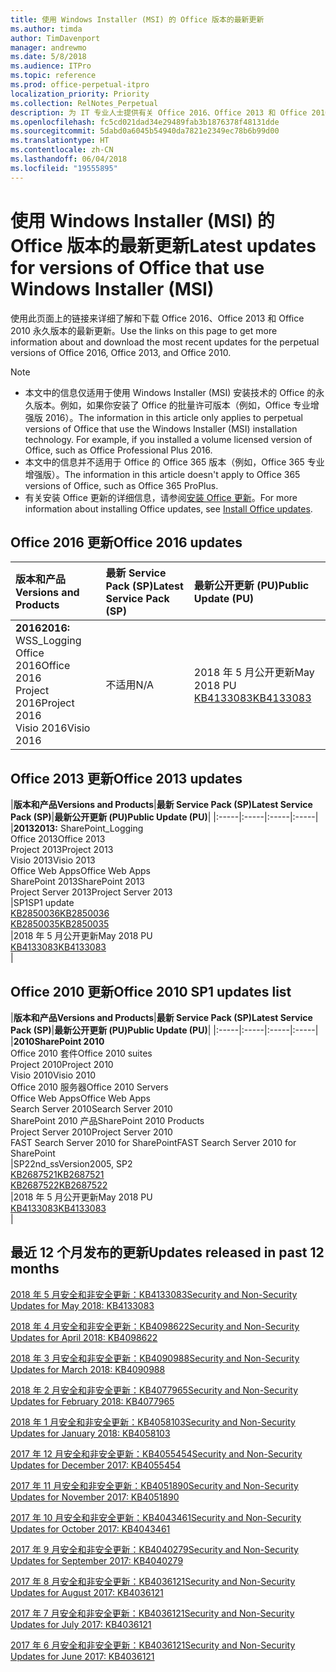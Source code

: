 ```yaml
---
title: 使用 Windows Installer (MSI) 的 Office 版本的最新更新
ms.author: timda
author: TimDavenport
manager: andrewmo
ms.date: 5/8/2018
ms.audience: ITPro
ms.topic: reference
ms.prod: office-perpetual-itpro
localization_priority: Priority
ms.collection: RelNotes_Perpetual
description: 为 IT 专业人士提供有关 Office 2016、Office 2013 和 Office 2010 永久版本的最新更新信息的链接
ms.openlocfilehash: fc5cd021dad34e29489fab3b1876378f48131dde
ms.sourcegitcommit: 5dabd0a6045b54940da7821e2349ec78b6b99d00
ms.translationtype: HT
ms.contentlocale: zh-CN
ms.lasthandoff: 06/04/2018
ms.locfileid: "19555895"
---
```

# <a name="latest-updates-for-versions-of-office-that-use-windows-installer-msi"></a><span data-ttu-id="44059-103">使用 Windows Installer (MSI) 的 Office 版本的最新更新</span><span class="sxs-lookup"><span data-stu-id="44059-103">Latest updates for versions of Office that use Windows Installer (MSI)</span></span>

<span data-ttu-id="44059-104">使用此页面上的链接来详细了解和下载 Office 2016、Office 2013 和 Office 2010 永久版本的最新更新。</span><span class="sxs-lookup"><span data-stu-id="44059-104">Use the links on this page to get more information about and download the most recent updates for the perpetual versions of Office 2016, Office 2013, and Office 2010.</span></span>
  
 
> [!NOTE]
> - <span data-ttu-id="44059-p101">本文中的信息仅适用于使用 Windows Installer (MSI) 安装技术的 Office 的永久版本。例如，如果你安装了 Office 的批量许可版本（例如，Office 专业增强版 2016）。</span><span class="sxs-lookup"><span data-stu-id="44059-p101">The information in this article only applies to perpetual versions of Office that use the Windows Installer (MSI) installation technology. For example, if you installed a volume licensed version of Office, such as Office Professional Plus 2016.</span></span>
> - <span data-ttu-id="44059-107">本文中的信息并不适用于 Office 的 Office 365 版本（例如，Office 365 专业增强版）。</span><span class="sxs-lookup"><span data-stu-id="44059-107">The information in this article doesn't apply to Office 365 versions of Office, such as Office 365 ProPlus.</span></span>
> - <span data-ttu-id="44059-108">有关安装 Office 更新的详细信息，请参阅[安装 Office 更新](https://support.office.com/article/2ab296f3-7f03-43a2-8e50-46de917611c5)。</span><span class="sxs-lookup"><span data-stu-id="44059-108">For more information about installing Office updates, see [Install Office updates](https://support.office.com/article/2ab296f3-7f03-43a2-8e50-46de917611c5).</span></span> 


## <a name="office-2016-updates"></a><span data-ttu-id="44059-109">Office 2016 更新</span><span class="sxs-lookup"><span data-stu-id="44059-109">Office 2016 updates</span></span>

|<span data-ttu-id="44059-110">**版本和产品**</span><span class="sxs-lookup"><span data-stu-id="44059-110">**Versions and Products**</span></span>|<span data-ttu-id="44059-111">**最新 Service Pack (SP)**</span><span class="sxs-lookup"><span data-stu-id="44059-111">**Latest Service Pack (SP)**</span></span>|<span data-ttu-id="44059-112">**最新公开更新 (PU)**</span><span class="sxs-lookup"><span data-stu-id="44059-112">**Public Update (PU)**</span></span>|
|:-----|:-----|:-----|
|<span data-ttu-id="44059-113">**2016**</span><span class="sxs-lookup"><span data-stu-id="44059-113">**2016:** WSS_Logging</span></span> <br/> <span data-ttu-id="44059-114">Office 2016</span><span class="sxs-lookup"><span data-stu-id="44059-114">Office 2016</span></span>  <br/> <span data-ttu-id="44059-115">Project 2016</span><span class="sxs-lookup"><span data-stu-id="44059-115">Project 2016</span></span>  <br/> <span data-ttu-id="44059-116">Visio 2016</span><span class="sxs-lookup"><span data-stu-id="44059-116">Visio 2016</span></span>  <br/> |<span data-ttu-id="44059-117">不适用</span><span class="sxs-lookup"><span data-stu-id="44059-117">N/A</span></span>  <br/> |<span data-ttu-id="44059-118">2018 年 5 月公开更新</span><span class="sxs-lookup"><span data-stu-id="44059-118">May 2018 PU</span></span>  <br/> [<span data-ttu-id="44059-119">KB4133083</span><span class="sxs-lookup"><span data-stu-id="44059-119">KB4133083</span></span>](https://support.microsoft.com/zh-CN/help/4133083) <br/> |
   
## <a name="office-2013-updates"></a><span data-ttu-id="44059-120">Office 2013 更新</span><span class="sxs-lookup"><span data-stu-id="44059-120">Office 2013 updates</span></span>

|<span data-ttu-id="44059-121">**版本和产品**</span><span class="sxs-lookup"><span data-stu-id="44059-121">**Versions and Products**</span></span>|<span data-ttu-id="44059-122">**最新 Service Pack (SP)**</span><span class="sxs-lookup"><span data-stu-id="44059-122">**Latest Service Pack (SP)**</span></span>|<span data-ttu-id="44059-123">**最新公开更新 (PU)**</span><span class="sxs-lookup"><span data-stu-id="44059-123">**Public Update (PU)**</span></span>|
|:-----|:-----|:-----|:-----|
|<span data-ttu-id="44059-124">**2013**</span><span class="sxs-lookup"><span data-stu-id="44059-124">**2013:** SharePoint_Logging</span></span> <br/> <span data-ttu-id="44059-125">Office 2013</span><span class="sxs-lookup"><span data-stu-id="44059-125">Office 2013</span></span>  <br/> <span data-ttu-id="44059-126">Project 2013</span><span class="sxs-lookup"><span data-stu-id="44059-126">Project 2013</span></span>  <br/> <span data-ttu-id="44059-127">Visio 2013</span><span class="sxs-lookup"><span data-stu-id="44059-127">Visio 2013</span></span>  <br/> <span data-ttu-id="44059-128">Office Web Apps</span><span class="sxs-lookup"><span data-stu-id="44059-128">Office Web Apps</span></span>  <br/> <span data-ttu-id="44059-129">SharePoint 2013</span><span class="sxs-lookup"><span data-stu-id="44059-129">SharePoint 2013</span></span>  <br/> <span data-ttu-id="44059-130">Project Server 2013</span><span class="sxs-lookup"><span data-stu-id="44059-130">Project Server 2013</span></span>  <br/> |<span data-ttu-id="44059-131">SP1</span><span class="sxs-lookup"><span data-stu-id="44059-131">SP1 update</span></span> <br/> [<span data-ttu-id="44059-132">KB2850036</span><span class="sxs-lookup"><span data-stu-id="44059-132">KB2850036</span></span>](https://support.microsoft.com/kb/2850036) <br/>[<span data-ttu-id="44059-133">KB2850035</span><span class="sxs-lookup"><span data-stu-id="44059-133">KB2850035</span></span>](https://support.microsoft.com/kb/2850035) <br/> |<span data-ttu-id="44059-134">2018 年 5 月公开更新</span><span class="sxs-lookup"><span data-stu-id="44059-134">May 2018 PU</span></span>  <br/> [<span data-ttu-id="44059-135">KB4133083</span><span class="sxs-lookup"><span data-stu-id="44059-135">KB4133083</span></span>](https://support.microsoft.com/zh-CN/help/4133083) <br/> |
   
## <a name="office-2010-updates"></a><span data-ttu-id="44059-136">Office 2010 更新</span><span class="sxs-lookup"><span data-stu-id="44059-136">Office 2010 SP1 updates list</span></span>

|<span data-ttu-id="44059-137">**版本和产品**</span><span class="sxs-lookup"><span data-stu-id="44059-137">**Versions and Products**</span></span>|<span data-ttu-id="44059-138">**最新 Service Pack (SP)**</span><span class="sxs-lookup"><span data-stu-id="44059-138">**Latest Service Pack (SP)**</span></span>|<span data-ttu-id="44059-139">**最新公开更新 (PU)**</span><span class="sxs-lookup"><span data-stu-id="44059-139">**Public Update (PU)**</span></span>|
|:-----|:-----|:-----|:-----|
|<span data-ttu-id="44059-140">**2010**</span><span class="sxs-lookup"><span data-stu-id="44059-140">**SharePoint 2010**</span></span> <br/> <span data-ttu-id="44059-141">Office 2010 套件</span><span class="sxs-lookup"><span data-stu-id="44059-141">Office 2010 suites</span></span>  <br/> <span data-ttu-id="44059-142">Project 2010</span><span class="sxs-lookup"><span data-stu-id="44059-142">Project 2010</span></span>  <br/> <span data-ttu-id="44059-143">Visio 2010</span><span class="sxs-lookup"><span data-stu-id="44059-143">Visio 2010</span></span>  <br/> <span data-ttu-id="44059-144">Office 2010 服务器</span><span class="sxs-lookup"><span data-stu-id="44059-144">Office 2010 Servers</span></span>  <br/> <span data-ttu-id="44059-145">Office Web Apps</span><span class="sxs-lookup"><span data-stu-id="44059-145">Office Web Apps</span></span>  <br/> <span data-ttu-id="44059-146">Search Server 2010</span><span class="sxs-lookup"><span data-stu-id="44059-146">Search Server 2010</span></span>  <br/> <span data-ttu-id="44059-147">SharePoint 2010 产品</span><span class="sxs-lookup"><span data-stu-id="44059-147">SharePoint 2010 Products</span></span>  <br/> <span data-ttu-id="44059-148">Project Server 2010</span><span class="sxs-lookup"><span data-stu-id="44059-148">Project Server 2010</span></span>  <br/> <span data-ttu-id="44059-149">FAST Search Server 2010 for SharePoint</span><span class="sxs-lookup"><span data-stu-id="44059-149">FAST Search Server 2010 for SharePoint</span></span>  <br/> |<span data-ttu-id="44059-150">SP2</span><span class="sxs-lookup"><span data-stu-id="44059-150">2nd_ssVersion2005, SP2</span></span> <br/>[<span data-ttu-id="44059-151">KB2687521</span><span class="sxs-lookup"><span data-stu-id="44059-151">KB2687521</span></span>](https://support.microsoft.com/kb/2687521) <br/> [<span data-ttu-id="44059-152">KB2687522</span><span class="sxs-lookup"><span data-stu-id="44059-152">KB2687522</span></span>](https://support.microsoft.com/kb/2687522) <br/> |<span data-ttu-id="44059-153">2018 年 5 月公开更新</span><span class="sxs-lookup"><span data-stu-id="44059-153">May 2018 PU</span></span> <br/>[<span data-ttu-id="44059-154">KB4133083</span><span class="sxs-lookup"><span data-stu-id="44059-154">KB4133083</span></span>](https://support.microsoft.com/zh-CN/help/4133083) <br/>|
   

   
## <a name="updates-released-in-past-12-months"></a><span data-ttu-id="44059-155">最近 12 个月发布的更新</span><span class="sxs-lookup"><span data-stu-id="44059-155">Updates released in past 12 months</span></span>

[<span data-ttu-id="44059-156">2018 年 5 月安全和非安全更新：KB4133083</span><span class="sxs-lookup"><span data-stu-id="44059-156">Security and Non-Security Updates for May 2018: KB4133083 </span></span>](https://support.microsoft.com/zh-CN/help/4133083)
  
[<span data-ttu-id="44059-157">2018 年 4 月安全和非安全更新：KB4098622</span><span class="sxs-lookup"><span data-stu-id="44059-157">Security and Non-Security Updates for April 2018: KB4098622</span></span>](https://support.microsoft.com/zh-CN/help/4098622) 
  
[<span data-ttu-id="44059-158">2018 年 3 月安全和非安全更新：KB4090988</span><span class="sxs-lookup"><span data-stu-id="44059-158">Security and Non-Security Updates for March 2018: KB4090988</span></span>](https://support.microsoft.com/zh-CN/help/4090988)  
  
[<span data-ttu-id="44059-159">2018 年 2 月安全和非安全更新：KB4077965</span><span class="sxs-lookup"><span data-stu-id="44059-159">Security and Non-Security Updates for February 2018: KB4077965</span></span>](https://support.microsoft.com/help/4077965)  
  
[<span data-ttu-id="44059-160">2018 年 1 月安全和非安全更新：KB4058103</span><span class="sxs-lookup"><span data-stu-id="44059-160">Security and Non-Security Updates for January 2018: KB4058103</span></span>](https://support.microsoft.com/help/4058103)   
  
[<span data-ttu-id="44059-161">2017 年 12 月安全和非安全更新：KB4055454</span><span class="sxs-lookup"><span data-stu-id="44059-161">Security and Non-Security Updates for December 2017: KB4055454</span></span>](https://support.microsoft.com/help/4055454)   
  
[<span data-ttu-id="44059-162">2017 年 11 月安全和非安全更新：KB4051890</span><span class="sxs-lookup"><span data-stu-id="44059-162">Security and Non-Security Updates for November 2017: KB4051890</span></span>](https://support.microsoft.com/help/4051890)   
  
[<span data-ttu-id="44059-163">2017 年 10 月安全和非安全更新：KB4043461</span><span class="sxs-lookup"><span data-stu-id="44059-163">Security and Non-Security Updates for October 2017: KB4043461</span></span>](https://support.microsoft.com/help/4043461)   
  
[<span data-ttu-id="44059-164">2017 年 9 月安全和非安全更新：KB4040279</span><span class="sxs-lookup"><span data-stu-id="44059-164">Security and Non-Security Updates for September 2017: KB4040279</span></span>](https://support.microsoft.com/help/4040279)   
  
[<span data-ttu-id="44059-165">2017 年 8 月安全和非安全更新：KB4036121</span><span class="sxs-lookup"><span data-stu-id="44059-165">Security and Non-Security Updates for August 2017: KB4036121</span></span>](https://support.microsoft.com/help/4036121)   
  
[<span data-ttu-id="44059-166">2017 年 7 月安全和非安全更新：KB4036121</span><span class="sxs-lookup"><span data-stu-id="44059-166">Security and Non-Security Updates for July 2017: KB4036121</span></span>](https://support.microsoft.com/help/4033107)   
  
[<span data-ttu-id="44059-167">2017 年 6 月安全和非安全更新：KB4036121</span><span class="sxs-lookup"><span data-stu-id="44059-167">Security and Non-Security Updates for June 2017: KB4036121</span></span>](https://support.microsoft.com/help/4023935)   
  
